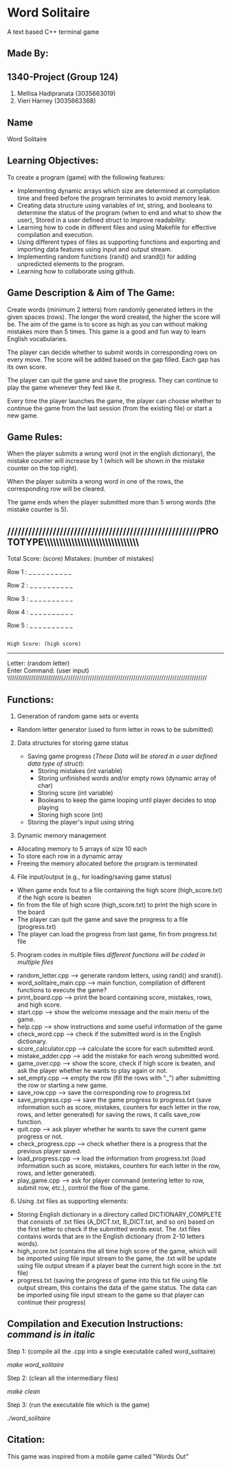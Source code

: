 
# Word Solitaire
A text based C++ terminal game

Made By:
--------
## 1340-Project (Group 124)
1. Mellisa Hadipranata  (3035663019)
2. Vieri Harney         (3035663368)

Name
----
Word Solitaire

Learning Objectives:
--------------------
To create a program (game) with the following features:
 - Implementing dynamic arrays which size are determined at compilation time and freed before the program terminates to avoid memory leak.
 - Creating data structure using variables of int, string, and booleans to determine the status of the program (when to end and what to show the user), Stored in a user defined struct to improve readability.
 - Learning how to code in different files and using Makefile for effective compilation and execution.
 - Using different types of files as supporting functions and exporting and importing data features using input and output stream.
 - Implementing random functions (rand() and srand()) for adding unpredicted elements to the program.
 - Learning how to collaborate using github.
 

Game Description & Aim of The Game:
-----------------------------------
Create words (minimum 2 letters) from randomly generated letters in the given spaces (rows). The longer the word created, the higher the score will be. The aim of the game is to score as high as you can without making mistakes more than 5 times. This game is a good and fun way to learn English vocabularies.

The player can decide whether to submit words in corresponding rows on every move. The score will be added based on the gap filled. Each gap has its own score.

The player can quit the game and save the progress. They can continue to play the game whenever they feel like it.

Every time the player launches the game, the player can choose whether to continue the game from the last session (from the existing file) or start a new game.

Game Rules:
-----------

When the player submits a wrong word (not in the english dictionary), the mistake counter will increase by 1 (which will be shown in the mistake counter on the top right). 

When the player submits a wrong word in one of the rows, the corresponding row will be cleared.

The game ends when the player submitted more than 5 wrong words (the mistake counter is 5). 

///////////////////////////////////////////////////////PROTOTYPE\\\\\\\\\\\\\\\\\\\\\\\\\\\\\\\\\\\\\\\\\\\\\\\\\\\\\\\\\\\\\\
------------------------------------------------------------------------------------------------------------------------------
Total Score: (score)                                                                            Mistakes: (number of mistakes)
                                                              
Row 1 :  _    _    _    _    _    _    _    _    _    _                                                                   

Row 2 :  _    _    _    _    _    _    _    _    _    _                                                                   

Row 3 :  _    _    _    _    _    _    _    _    _    _                                                                   

Row 4 :  _    _    _    _    _    _    _    _    _    _                                                                   

Row 5 :  _    _    _    _    _    _    _    _    _    _                                                                    
                                                                                                       
                                                                                                      High Score: (high score)  
------------------------------------------------------------------------------------------------------------------------------

Letter: (random letter)  
Enter Command: (user input)
\\\\\\\\\\\\\\\\\\\\\\\\\\\\\\\\\\\\\\\\\\\\\\\\\\\\\\\\\\\\//////////////////////////////////////////////////////////////////


Functions:
----------
1. Generation of random game sets or events
  - Random letter generator (used to form letter in rows to be submitted)
  
2. Data structures for storing game status
   - Saving game progress (_These Data will be stored in a user defined data type of struct_):
      - Storing mistakes (int variable)
      - Storing unfinished words and/or empty rows (dynamic array of char)
      - Storing score (int variable)
      - Booleans to keep the game looping until player decides to stop playing
      - Storing high score (int)
   - Storing the player's input using string
  
  
3. Dynamic memory management
  - Allocating memory to 5 arrays of size 10 each
  - To store each row in a dynamic array 
  - Freeing the memory allocated before the program is terminated
  
4. File input/output (e.g., for loading/saving game status)
  - When game ends fout to a file containing the high score (high_score.txt) if the high score is beaten
  - fin from the file of high score (high_score.txt) to print the high score in the board
  - The player can quit the game and save the progress to a file (progress.txt)
  - The player can load the progress from last game, fin from progress.txt file
  
5. Program codes in multiple files
   _different functions will be coded in multiple files_
  - random_letter.cpp --> generate random letters, using rand() and srand().
  - word_solitaire_main.cpp --> main function, compilation of different functions to execute the game?
  - print_board.cpp --> print the board containing score, mistakes, rows, and high score.
  - start.cpp --> show the welcome message and the main menu of the game.
  - help.cpp --> show instructions and some useful information of the game
  - check_word.cpp --> check if the submitted word is in the English dictionary.
  - score_calculator.cpp --> calculate the score for each submitted word.
  - mistake_adder.cpp --> add the mistake for each wrong submitted word.
  - game_over.cpp --> show the score, check if high score is beaten, and ask the player whether he wants to play again or not.
  - set_empty.cpp --> empty the row (fill the rows with "\_") after submitting the row or starting a new game. 
  - save_row.cpp --> save the corresponding row to progress.txt
  - save_progress.cpp --> save the game progress to progress.txt (save information such as score, mistakes, counters for each letter in the row, rows, and letter generated) for saving the rows, it calls save_row function. 
  - quit.cpp --> ask player whether he wants to save the current game progress or not.
  - check_progress.cpp --> check whether there is a progress that the previous player saved.
  - load_progress.cpp --> load the information from progress.txt (load information such as score, mistakes, counters for each letter in the row, rows, and letter generated).
  - play_game.cpp --> ask for player command (entering letter to row, submit row, etc.), control the flow of the game.

6. Using .txt files as supporting elements:
  - Storing English dictionary in a directory called DICTIONARY_COMPLETE that consists of .txt files (A_DICT.txt, B_DICT.txt, and so on) based on the first letter to check if the submitted words exist. The .txt files contains words that are in the English dictionary (from 2-10 letters words).
  - high_score.txt (contains the all time high score of the game, which will be imported using file input stream to the game, the .txt will be update using file output stream if a player beat the current high score in the .txt file)
  - progress.txt (saving the progress of game into this txt file using file output stream, this contains the data of the game status. The data can be imported using file input stream to the game so that player can continue their progress)

Compilation and Execution Instructions: _command is in italic_
---------------------------------------
Step 1: (compile all the .cpp into a single executable called word_solitaire)

_make word_solitaire_

Step 2: (clean all the intermediary files)

_make clean_

Step 3: (run the executable file which is the game)

_./word_solitaire_

Citation:
---------
This game was inspired from a mobile game called "Words Out"
